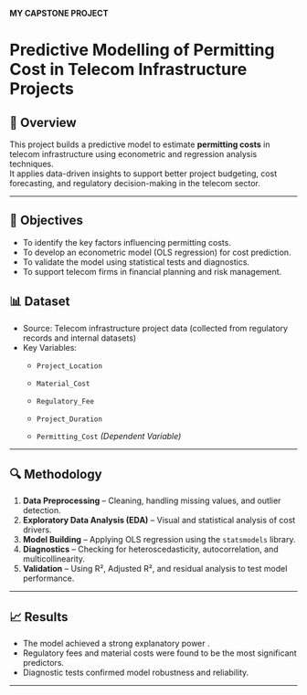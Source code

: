 **MY CAPSTONE PROJECT**


#  Predictive Modelling of Permitting Cost in Telecom Infrastructure Projects

## 🧩 Overview
This project builds a predictive model to estimate **permitting costs** in telecom infrastructure using econometric and regression analysis techniques.  
It applies data-driven insights to support better project budgeting, cost forecasting, and regulatory decision-making in the telecom sector.

---

## 🧠 Objectives
- To identify the key factors influencing permitting costs.
- To develop an econometric model (OLS regression) for cost prediction.
- To validate the model using statistical tests and diagnostics.
- To support telecom firms in financial planning and risk management.



## 📊 Dataset
- Source: Telecom infrastructure project data (collected from regulatory records and internal datasets)
- Key Variables:  
  - `Project_Location`  
    
  - `Material_Cost`  
  - `Regulatory_Fee`  
  - `Project_Duration`  
  - `Permitting_Cost` *(Dependent Variable)*  

---

## 🔍 Methodology
1. **Data Preprocessing** – Cleaning, handling missing values, and outlier detection.  
2. **Exploratory Data Analysis (EDA)** – Visual and statistical analysis of cost drivers.  
3. **Model Building** – Applying OLS regression using the `statsmodels` library.  
4. **Diagnostics** – Checking for heteroscedasticity, autocorrelation, and multicollinearity.  
5. **Validation** – Using R², Adjusted R², and residual analysis to test model performance.  

---

## 📈 Results
- The model achieved a strong explanatory power .  
- Regulatory fees and material costs were found to be the most significant predictors.  
- Diagnostic tests confirmed model robustness and reliability.

---


